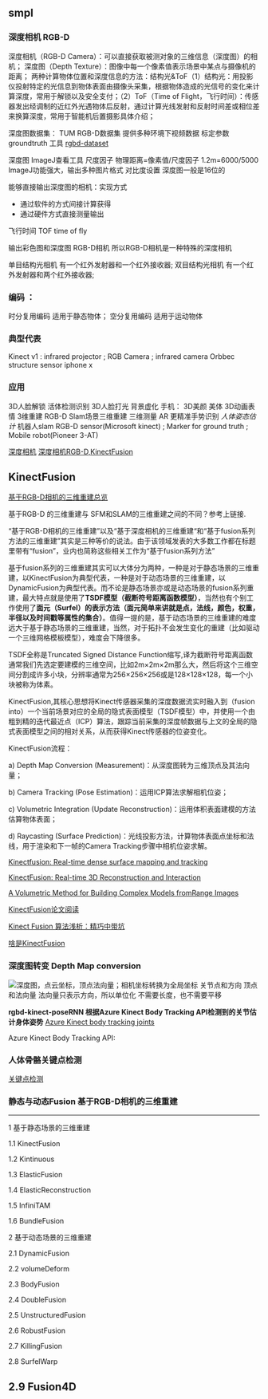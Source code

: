 ## smpl

### 深度相机 RGB-D
深度相机（RGB-D Camera）：可以直接获取被测对象的三维信息（深度图）的相机；
深度图（Depth Texture）：图像中每一个像素值表示场景中某点与摄像机的距离；
两种计算物体位置和深度信息的方法：结构光&ToF（1）结构光：用投影仪投射特定的光信息到物体表面由摄像头采集，根据物体造成的光信号的变化来计算深度，常用于解锁以及安全支付；（2）ToF（Time of Flight，飞行时间）：传感器发出经调制的近红外光遇物体后反射，通过计算光线发射和反射时间差或相位差来换算深度，常用于智能机后置摄影具体介绍；

深度图数据集：
TUM RGB-D数据集  提供多种环境下视频数据  标定参数  groundtruth  工具
[rgbd-dataset](https://vision.in.tum.de/data/datasets/rgbd-dataset/download)

深度图  ImageJ查看工具  尺度因子  物理距离=像素值/尺度因子   1.2m=6000/5000
ImageJ功能强大，输出多种图片格式  对比度设置   深度图一般是16位的

能够直接输出深度图的相机：实现方式
+ 通过软件的方式间接计算获得
+ 通过硬件方式直接测量输出

飞行时间 TOF   time  of fly

输出彩色图和深度图 RGB-D相机   所以RGB-D相机是一种特殊的深度相机

单目结构光相机  有一个红外发射器和一个红外接收器;
双目结构光相机  有一个红外发射器和两个红外接收器;

### 编码 ：

时分复用编码  适用于静态物体；
空分复用编码  适用于运动物体

### 典型代表
Kinect v1  :  infrared projector ;  RGB Camera ;  infrared camera
Orbbec
structure sensor 
iphone x

### 应用
3D人脸解锁  活体检测识别
3D人脸打光  背景虚化
手机： 3D美颜 美体
3D动画表情
3维重建   RGB-D Slam场景三维重建
三维测量  AR
更精准手势识别  *人体姿态估计*
机器人slam  RGB-D sensor(Microsoft kinect)  ;  Marker for ground truth  ; Mobile robot(Pioneer 3-AT)


[深度相机](https://blog.csdn.net/qq_41665685/article/details/103476266?spm=1001.2101.3001.6661.1&utm_medium=distribute.pc_relevant_t0.none-task-blog-2%7Edefault%7ECTRLIST%7Edefault-1-103476266-blog-105232489.pc_relevant_aa2&depth_1-utm_source=distribute.pc_relevant_t0.none-task-blog-2%7Edefault%7ECTRLIST%7Edefault-1-103476266-blog-105232489.pc_relevant_aa2&utm_relevant_index=1)
[深度相机RGB-D,KinectFusion](https://blog.csdn.net/weixin_44292547/article/details/125692766)


## KinectFusion

[基于RGB-D相机的三维重建总览](https://blog.csdn.net/qq_29462849/article/details/124906067?utm_medium=distribute.pc_relevant.none-task-blog-2~default~baidujs_baidulandingword~default-0-124906067-blog-128258371.235^v36^pc_relevant_default_base3&spm=1001.2101.3001.4242.1&utm_relevant_index=1)

基于RGB-D 的三维重建与 SFM和SLAM的三维重建之间的不同？参考上链接.

“基于RGB-D相机的三维重建”以及“基于深度相机的三维重建“和“基于fusion系列方法的三维重建”其实是三种等价的说法。由于该领域发表的大多数工作都在标题里带有“fusion”，业内也简称这些相关工作为“基于fusion系列方法”

基于fusion系列的三维重建其实可以大体分为两种，一种是对于静态场景的三维重建，以KinectFusion为典型代表，一种是对于动态场景的三维重建，以DynamicFusion为典型代表。而不论是静态场景亦或是动态场景的fusion系列重建，最大特点就是使用了**TSDF模型（截断符号距离函数模型）**，当然也有个别工作使用了**面元（Surfel）的表示方法（面元简单来讲就是点，法线，颜色，权重，半径以及时间戳等属性的集合）**。值得一提的是，基于动态场景的三维重建的难度远大于基于静态场景的三维重建，当然，对于拓扑不会发生变化的重建（比如驱动一个三维网格模板模型），难度会下降很多。

TSDF全称是Truncated Signed Distance Function缩写,译为截断符号距离函数
通常我们先选定要建模的三维空间，比如2m×2m×2m那么大，然后将这个三维空间分割成许多小块，分辨率通常为256×256×256或是128×128×128，每一个小块被称为体素。


KinectFusion,其核心思想将Kinect传感器采集的深度数据流实时融入到（fusion into）一个当前场景对应的全局的隐式表面模型（TSDF模型）中，并使用一个由粗到精的迭代最近点（ICP）算法，跟踪当前采集的深度帧数据与上文的全局的隐式表面模型之间的相对关系，从而获得Kinect传感器的位姿变化。

KinectFusion流程：

a) Depth Map Conversion (Measurement)：从深度图转为三维顶点及其法向量；

b) Camera Tracking (Pose Estimation)：运用ICP算法求解相机位姿；

c) Volumetric Integration (Update Reconstruction)：运用体积表面建模的方法估算物体表面；

d) Raycasting (Surface Prediction)：光线投影方法，计算物体表面点坐标和法线，用于渲染和下一帧的Camera Tracking步骤中相机位姿求解。

[Kinectfusion: Real-time dense surface mapping and tracking](https://www.microsoft.com/en-us/research/wp-content/uploads/2016/02/ismar2011.pdf)

[KinectFusion: Real-time 3D Reconstruction and Interaction](https://www.microsoft.com/en-us/research/wp-content/uploads/2016/02/kinectfusion-uist-comp.pdf)

[A Volumetric Method for Building Complex Models fromRange Images](https://dl.acm.org/doi/pdf/10.1145/237170.237269)

[KinectFusion论文阅读](https://zhuanlan.zhihu.com/p/35894630)

[Kinect Fusion 算法浅析：精巧中带坑](https://zhuanlan.zhihu.com/p/24873528)

[啥是KinectFusion](https://zhuanlan.zhihu.com/p/39021659)

### 深度图转变  Depth Map  conversion
![深度图，点云坐标，顶点法向量；相机坐标转换为全局坐标](https://cdn.jsdelivr.net/gh/goldstine/MyImages/depth.png)
关节点和方向    顶点和法向量 法向量只表示方向，所以单位化 不需要长度，也不需要平移

**rgbd-kinect-poseRNN 根据Azure Kinect Body Tracking API检测到的关节估计身体姿势**
[Azure Kinect body tracking joints](https://learn.microsoft.com/en-us/azure/kinect-dk/body-joints)

Azure Kinect Body Tracking API:

### 人体骨骼关键点检测
[关键点检测](https://zhuanlan.zhihu.com/p/69042249)



### 静态与动态Fusion 基于RGB-D相机的三维重建
---
1 基于静态场景的三维重建

1.1 KinectFusion

1.2 Kintinuous

1.3 ElasticFusion

1.4 ElasticReconstruction

1.5 InfiniTAM

1.6 BundleFusion

2 基于动态场景的三维重建

2.1 DynamicFusion

2.2 volumeDeform

2.3 BodyFusion

2.4 DoubleFusion

2.5 UnstructuredFusion‍

2.6 RobustFusion

2.7 KillingFusion

2.8 SurfelWarp

2.9 Fusion4D
---